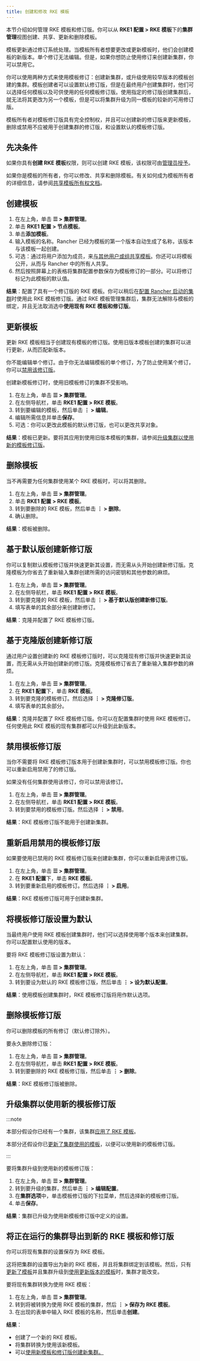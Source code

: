 ```yaml
---
title: 创建和修改 RKE 模板
---
```


本节介绍如何管理 RKE 模板和修订版。你可以从 **RKE1 配置 > RKE 模板**下的**集群管理**视图创建、共享、更新和删除模板。

模板更新通过修订系统处理。当模板所有者想要更改或更新模板时，他们会创建模板的新版本。单个修订无法编辑。但是，如果你想防止使用修订来创建新集群，你可以禁用它。

你可以使用两种方式来使用模板修订：创建新集群，或升级使用较早版本的模板创建的集群。模板创建者可以设置默认修订版，但是在最终用户创建集群时，他们可以选择任何模板以及可供使用的任何模板修订版。使用指定的修订版创建集群后，就无法将其更改为另一个模板，但是可以将集群升级为同一模板的较新的可用修订版。

模板所有者对模板修订版具有完全控制权，并且可以创建新的修订版来更新模板，删除或禁用不应被用于创建集群的修订版，和设置默认的模板修订版。

## 先决条件

如果你具有**创建 RKE 模板**权限，则可以创建 RKE 模板，该权限可由[管理员授予](creator-permissions.md)。

如果你是模板的所有者，你可以修改、共享和删除模板。有关如何成为模板所有者的详细信息，请参阅[共享模板所有权文档](access-or-share-templates.md#共享模板所有权)。

## 创建模板

1. 在左上角，单击 **☰ > 集群管理**。
1. 单击 **RKE1 配置 > 节点模板**。
1. 单击**添加模板**。
1. 输入模板的名称。Rancher 已经为模板的第一个版本自动生成了名称，该版本与该模板一起创建。
1. 可选：通过将用户添加为成员，来[与其他用户或组共享模板](access-or-share-templates.md#与特定用户或组共享模板)。你还可以将模板公开，从而与 Rancher 中的所有人共享。
1. 然后按照屏幕上的表格将集群配置参数保存为模板修订的一部分。可以将修订标记为此模板的默认值。

**结果**：配置了具有一个修订版的 RKE 模板。你可以稍后在[配置 Rancher 启动的集群](../../../../pages-for-subheaders/launch-kubernetes-with-rancher.md)时使用此 RKE 模板修订版。通过 RKE 模板管理集群后，集群无法解除与模板的绑定，并且无法取消选中**使用现有 RKE 模板和修订版**。

## 更新模板

更新 RKE 模板相当于创建现有模板的修订版。使用旧版本模板创建的集群可以进行更新，从而匹配新版本。

你不能编辑单个修订。由于你无法编辑模板的单个修订，为了防止使用某个修订，你可以[禁用该修订版](#禁用模板修订版)。

创建新模板修订时，使用旧模板修订的集群不受影响。

1. 在左上角，单击 **☰ > 集群管理**。
1. 在左侧导航栏，单击 **RKE1 配置 > RKE 模板**。
1. 转到要编辑的模板，然后单击 **⋮ > 编辑**。
1. 编辑所需信息并单击**保存**。
1. 可选：你可以更改此模板的默认修订版，也可以更改共享对象。

**结果**：模板已更新。要将其应用到使用旧版本模板的集群，请参阅[升级集群以使用新的模板修订版](#升级集群以使用新的模板修订版)。

## 删除模板

当不再需要为任何集群使用某个 RKE 模板时，可以将其删除。

1. 在左上角，单击 **☰ > 集群管理**。
1. 单击 **RKE1 配置 > RKE 模板**。
1. 转到要删除的 RKE 模板，然后单击 **⋮ > 删除**。
1. 确认删除。

**结果**：模板被删除。

## 基于默认版创建新修订版

你可以复制默认模板修订版并快速更新其设置，而无需从头开始创建新修订版。克隆模板为你省去了重新输入集群创建所需的访问密钥和其他参数的麻烦。

1. 在左上角，单击 **☰ > 集群管理**。
1. 在左侧导航栏，单击 **RKE1 配置 > RKE 模板**。
1. 转到要克隆的 RKE 模板，然后单击 **⋮ > 基于默认版创建新修订版**。
1. 填写表单的其余部分来创建新修订。

**结果**：克隆并配置了 RKE 模板修订版。

## 基于克隆版创建新修订版

通过用户设置创建新的 RKE 模板修订版时，可以克隆现有修订版并快速更新其设置，而无需从头开始创建新的修订版。克隆模板修订省去了重新输入集群参数的麻烦。

1. 在左上角，单击 **☰ > 集群管理**。
1. 在 **RKE1 配置**下，单击 **RKE 模板**。
1. 转到要克隆的模板修订。然后选择 **⋮ > 克隆修订版**。
1. 填写表单的其余部分。

**结果**：克隆并配置了 RKE 模板修订版。你可以在配置集群时使用 RKE 模板修订。任何使用此 RKE 模板的现有集群都可以升级到此新版本。

## 禁用模板修订版

当你不需要将 RKE 模板修订版本用于创建新集群时，可以禁用模板修订版。你也可以重新启用禁用了的修订版。

如果没有任何集群使用该修订，你可以禁用该修订。

1. 在左上角，单击 **☰ > 集群管理**。
1. 在左侧导航栏，单击 **RKE1 配置 > RKE 模板**。
1. 转到要禁用的模板修订版。然后选择 **⋮ > 禁用**。

**结果**：RKE 模板修订版不能用于创建新集群。

## 重新启用禁用的模板修订版

如果要使用已禁用的 RKE 模板修订版来创建新集群，你可以重新启用该修订版。

1. 在左上角，单击 **☰ > 集群管理**。
1. 在 **RKE1 配置**下，单击 **RKE 模板**。
1. 转到要重新启用的模板修订。然后选择 **⋮ > 启用**。

**结果**：RKE 模板修订版可用于创建新集群。

## 将模板修订版设置为默认

当最终用户使用 RKE 模板创建集群时，他们可以选择使用哪个版本来创建集群。你可以配置默认使用的版本。

要将 RKE 模板修订版设置为默认：

1. 在左上角，单击 **☰ > 集群管理**。
1. 在左侧导航栏，单击 **RKE1 配置 > RKE 模板**。
1. 转到要设为默认的 RKE 模板修订版，然后单击 **⋮ > 设为默认配置**。

**结果**：使用模板创建集群时，RKE 模板修订版将用作默认选项。

## 删除模板修订版

你可以删除模板的所有修订（默认修订除外）。

要永久删除修订版：

1. 在左上角，单击 **☰ > 集群管理**。
1. 在左侧导航栏，单击 **RKE1 配置 > RKE 模板**。
1. 转到要删除的 RKE 模板修订版，然后单击 **⋮ > 删除**。

**结果**：RKE 模板修订版被删除。

## 升级集群以使用新的模板修订版

:::note

本部分假设你已经有一个集群，该集群[应用了 RKE 模板](apply-templates.md)。

本部分还假设你已[更新了集群使用的模板](#更新模板)，以便可以使用新的模板修订版。

:::

要将集群升级到使用新的模板修订版：

1. 在左上角，单击 **☰ > 集群管理**。
1. 转到要升级的集群，然后单击 **⋮ > 编辑配置**。
1. 在**集群选项**中，单击模板修订版的下拉菜单，然后选择新的模板修订版。
1. 单击**保存**。

**结果**：集群已升级为使用新模板修订版中定义的设置。

## 将正在运行的集群导出到新的 RKE 模板和修订版

你可以将现有集群的设置保存为 RKE 模板。

这将把集群的设置导出为新的 RKE 模板，并且将集群绑定到该模板。然后，只有[更新了模板](#更新模板)并且集群升级到[使用更新版本的模板](#升级集群以使用新的模板修订版)时，集群才能改变。

要将现有集群转换为使用 RKE 模板：

1. 在左上角，单击 **☰ > 集群管理**。
1. 转到将被转换为使用 RKE 模板的集群，然后 **⋮ > 保存为 RKE 模板**。
1. 在出现的表单中输入 RKE 模板的名称，然后单击**创建**。

**结果**：

- 创建了一个新的 RKE 模板。
- 将集群转换为使用该新模板。
- 可以[使用新模板和修订版创建新集群。](apply-templates.md#使用-rke-模板创建集群)